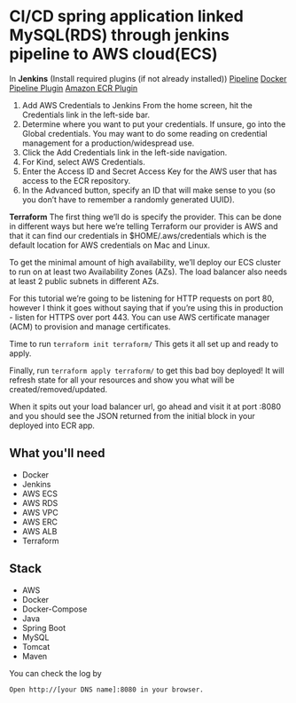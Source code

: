 # CI/CD spring application linked MySQL(RDS) through jenkins pipeline to AWS cloud(ECS)

In **Jenkins** (Install required plugins (if not already installed))
[Pipeline](https://wiki.jenkins-ci.org/display/JENKINS/Pipeline+Plugin)
[Docker Pipeline Plugin](https://wiki.jenkins-ci.org/display/JENKINS/CloudBees+Docker+Pipeline+Plugin)
[Amazon ECR Plugin](https://wiki.jenkins-ci.org/display/JENKINS/Amazon+ECR)

1. Add AWS Credentials to Jenkins
From the home screen, hit the Credentials link in the left-side bar.
2. Determine where you want to put your credentials. If unsure, go into the Global credentials. You may want to do some reading on credential management for a production/widespread use.
3. Click the Add Credentials link in the left-side navigation.
4. For Kind, select AWS Credentials.
5. Enter the Access ID and Secret Access Key for the AWS user that has access to the ECR repository.
6. In the Advanced button, specify an ID that will make sense to you (so you don’t have to remember a randomly generated UUID). 

**Terraform**
The first thing we’ll do is specify the provider. This can be done in different ways but here we’re telling Terraform our provider is AWS and that it can find our credentials in $HOME/.aws/credentials which is the default location for AWS credentials on Mac and Linux.

To get the minimal amount of high availability, we’ll deploy our ECS cluster to run on at least two Availability Zones (AZs). The load balancer also needs at least 2 public subnets in different AZs.

For this tutorial we’re going to be listening for HTTP requests on port 80, however I think it goes without saying that if you’re using this in production - listen for HTTPS over port 443. You can use AWS certificate manager (ACM) to provision and manage certificates.

Time to run
`terraform init terraform/`
This gets it all set up and ready to apply.

Finally, run
`terraform apply terraform/`
to get this bad boy deployed! It will refresh state for all your resources and show you what will be created/removed/updated.

When it spits out your load balancer url, go ahead and visit it at port :8080 and you should see the JSON returned from the initial block in your deployed into ECR app.

## What you'll need
- Docker 
- Jenkins 
- AWS ECS
- AWS RDS
- AWS VPC
- AWS ERC
- AWS ALB
- Terraform

## Stack
- AWS
- Docker
- Docker-Compose
- Java
- Spring Boot
- MySQL
- Tomcat
- Maven

You can check the log by
~~~
Open http://[your DNS name]:8080 in your browser.
